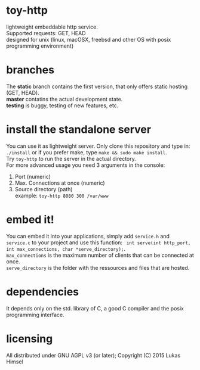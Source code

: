 # toy-http
lightweight embeddable http service.    
Supported requests: GET, HEAD  
designed for unix (linux, macOSX, freebsd and other OS with posix programming environment)
# branches
The **static** branch contains the first version, that only offers static hosting (GET, HEAD).  
**master** contatins the actual development state.  
**testing** is buggy, testing of new features, etc.
# install the standalone server
You can use it as lightweight server. Only clone this repository and
type in: `./install` or if you prefer make, type `make && sudo make install`.  
Try `toy-http` to run the server in the actual directory.  
For more advanced usage you need 3 arguments in the console:  
1. Port (numeric)  
2. Max. Connections at once (numeric)  
3. Source directory (path)  
example: `toy-http 8080 300 /var/www` 

# embed it!
You can embed it into your applications, simply add `service.h` and `service.c` to your project
and use this function: ` int serve(int http_port, int max_connections, char *serve_directory);`.  
`max_connections` is the maximum number of clients that can be connected at once.  
`serve_directory` is the folder with the ressources and files that are hosted.

# dependencies
It depends only on the std. library of C, a good C compiler and the posix programming interface.

# licensing
All distributed under GNU AGPL v3 (or later); Copyright (C) 2015 Lukas Himsel
